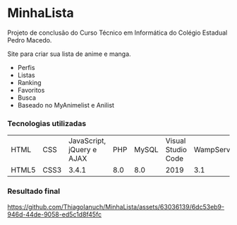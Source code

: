 <h1>MinhaLista</h1> 

Projeto de conclusão do Curso Técnico em Informática do Colégio Estadual Pedro Macedo.

Site para criar sua lista de anime e manga.
- Perfis
- Listas
- Ranking
- Favoritos
- Busca
- Baseado no MyAnimelist e Anilist

<h3>Tecnologias utilizadas</h3>
<table>
  <tr>
    <td>HTML</td>
    <td>CSS</td>
    <td>JavaScript, jQuery e AJAX</td>
    <td>PHP</td>
    <td>MySQL</td>
    <td>Visual Studio Code</td>
    <td>WampServer</td>
  </tr>
  <tr>
    <td>HTML5</td>
    <td>CSS3</td>
    <td>3.4.1</td>
    <td>8.0</td>
    <td>8.0</td>
    <td>2019</td>
    <td>3.1</td>
  </tr>
</table>

<h3>Resultado final</h3>

https://github.com/ThiagoIanuch/MinhaLista/assets/63036139/6dc53eb9-946d-44de-9058-ed5c1d8f45fc


